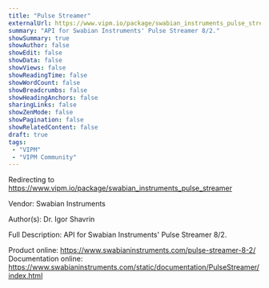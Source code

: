 ```yaml
---
title: "Pulse Streamer"
externalUrl: https://www.vipm.io/package/swabian_instruments_pulse_streamer
summary: "API for Swabian Instruments' Pulse Streamer 8/2."
showSummary: true
showAuthor: false
showEdit: false
showData: false
showViews: false
showReadingTime: false
showWordCount: false
showBreadcrumbs: false
showHeadingAnchors: false
sharingLinks: false
showZenMode: false
showPagination: false
showRelatedContent: false
draft: true
tags:
 - "VIPM"
 - "VIPM Community"
---
```


Redirecting to https://www.vipm.io/package/swabian_instruments_pulse_streamer

Vendor: Swabian Instruments

Author(s): Dr. Igor Shavrin
 
Full Description:
API for Swabian Instruments' Pulse Streamer 8/2.

Product online: https://www.swabianinstruments.com/pulse-streamer-8-2/
Documentation online: https://www.swabianinstruments.com/static/documentation/PulseStreamer/index.html
